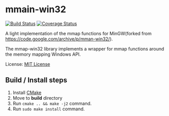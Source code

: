 # mmain-win32

[![Build Status](https://travis-ci.org/boldowa/mman-win32.svg?branch=master)](https://travis-ci.org/boldowa/mman-win32)
[![Coverage Status](https://coveralls.io/repos/github/boldowa/mman-win32/badge.svg?branch=master)](https://coveralls.io/github/boldowa/mman-win32?branch=master)

A light implementation of the mmap functions for MinGW(forked from https://code.google.com/archive/p/mman-win32/).

The mmap-win32 library implements a wrapper for mmap functions around the memory mapping Windows API.

License: [MIT License](https://opensource.org/licenses/mit-license.php)


## Build / Install steps

1. Install [CMake](https://cmake.org)
2. Move to **build** directory
3. Run `cmake .. && make -j2` command.
4. Run `sudo make install` command.